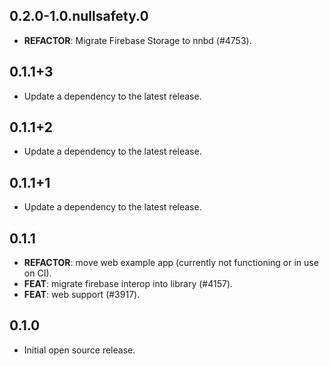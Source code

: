 ## 0.2.0-1.0.nullsafety.0

 - **REFACTOR**: Migrate Firebase Storage to nnbd (#4753).

## 0.1.1+3

 - Update a dependency to the latest release.

## 0.1.1+2

 - Update a dependency to the latest release.

## 0.1.1+1

 - Update a dependency to the latest release.

## 0.1.1

 - **REFACTOR**: move web example app (currently not functioning or in use on CI).
 - **FEAT**: migrate firebase interop into library (#4157).
 - **FEAT**: web support (#3917).

## 0.1.0

* Initial open source release.
